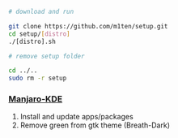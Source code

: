 ```sh
# download and run

git clone https://github.com/m1ten/setup.git
cd setup/[distro]
./[distro].sh

# remove setup folder

cd ../..
sudo rm -r setup
```

### [Manjaro-KDE](https://github.com/m1ten/setup/tree/master/manjaro-kde)

1. Install and update apps/packages 
2. Remove green from gtk theme (Breath-Dark)

